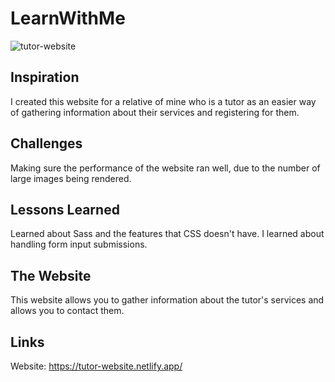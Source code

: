 # LearnWithMe

![tutor-website](https://github.com/user-attachments/assets/3a0b1aab-2b1f-4bd4-988f-d6c25e186a43)

## Inspiration

I created this website for a relative of mine who is a tutor as an easier way of gathering information about their services and registering for them.

## Challenges

Making sure the performance of the website ran well, due to the number of large images being rendered.

## Lessons Learned

Learned about Sass and the features that CSS doesn't have. I learned about handling form input submissions.

## The Website

This website allows you to gather information about the tutor's services and allows you to contact them.

## Links

Website: https://tutor-website.netlify.app/
